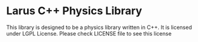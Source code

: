 Larus C++ Physics Library
===
This library is designed to be a physics library written in C++. It is licensed under LGPL License. Please check LICENSE file to see this license
